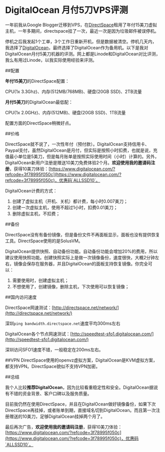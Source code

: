 # DigitalOcean 月付5刀VPS评测

一年前我从Google Blogger迁移到VPS，在[DirectSpace](http://www.directspace.net/)租用了年付15美刀虚拟主机，一年多期间，directspace挂了一次，最近一次是因为垃圾邮件被误停机。

停机之后我发起1个工单，3个工作日重新开机，但是数据被清空。停机几天内，我选择了[DigitalOcean](https://www.digitalocean.com/?refcode=3f78995f050c)，最终选择了DigitalOcean作为备用机。以下是我对DigitalOcean月付5美刀机器的评测。网上都是Linode和DigitalOcean对比评测，我么有用过Linode，以我实际使用经验来评测。

##配置

**年付15美刀**的DirectSpace配置：

CPU(1x 3.3Ghz)、内存(512MB/768MB)、硬盘(20GB SSD)、2TB流量

**月付5美刀**的DigitalOcean最低配：

CPU(1x 2.0GHz)、内存(512MB)、硬盘(20GB SSD)、1TB流量

配置方面的DirectSpace稍微好点。

##价格

DirectSpace就不说了，一次性年付（预付款）。DigitalOcean支持信用卡、Paypal支付，虽然DigitalOcean是月付，但实际是按照小时扣费，也就是说，充值最小单位是5美刀，但是每月账单是按照实际使用时间（小时）计算的。另外，DigitalOcean新用户注册是赠送10美刀免费体验2个月。**欢迎使用我的邀请码注册**，获得10美刀体验：[https://www.digitalocean.com/?refcode=3f78995f050c](https://www.digitalocean.com/?refcode=3f78995f050c)，优惠码`ALLSSD10`。

DigitalOcean计费的方式：

1. 创建了虚拟主机（开机、关机）都计费，每小时0.007美刀；
2. 创建一次虚拟主机，使用不超过1小时，扣费0.01美刀；
3. 删除虚拟主机，不扣费；

##备份

DirectSpace没有有备份镜像，但是备份文件不再面板显示，面板也没有提供恢复工具。DirectSpace使用的是SolusVM。

 
DigitalOcean提供快照、自动备份功能。自动备份功能会增加20%的费用，所以建议使用快照功能。创建快照实际上是做一次镜像备份，速度很快，大概2分钟左右，镜像会保存在服务器，并且DigitalOcean的面板支持恢复镜像。你完全可以：

1. 需要使用时，创建虚拟主机；
2. 不想使用了，创建镜像，删除主机，下次使用可以恢复镜像；

##国内访问速度

DirectSpace网速测试：[http://directspace.net/network/](http://directspace.net/network/)

深圳`ping bandwidth.directspace.net`速度平均300ms左右

DigitalOcean各个节点网速测试：[http://speedtest-sfo1.digitalocean.com/](http://speedtest-sfo1.digitalocean.com/)

深圳访问SFO1速度不错，一般稳定在200ms左右。

##VPN
DirectSpace使用的openvz虚拟方案，DigitalOcean是KVM虚拟方案，都支持VPN。DirectSpace貌似不支持VPN加密。

##总结

我个人比较**推荐DigitalOcean**，因为比较看重稳定性和安全。DigitalOcean据说有不错的资金背景、客户口碑以及服务质量。

目前我仍然在使用DirectSpace，并且在DigitalOcean做好镜像备份，如果下次DirectSpace再挂掉，或者账单到期，直接域名切到DigitalOcean。而且第一次注册赠送的10美刀，足够DigitalOcean挂掉两个月了。

最后再次广告，**欢迎使用我的邀请码注册**，获得10美刀体验：[https://www.digitalocean.com/?refcode=3f78995f050c](https://www.digitalocean.com/?refcode=3f78995f050c)，优惠码`ALLSSD10`。
